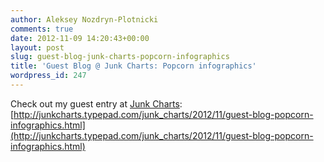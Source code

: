 ```yaml
---
author: Aleksey Nozdryn-Plotnicki
comments: true
date: 2012-11-09 14:20:43+00:00
layout: post
slug: guest-blog-junk-charts-popcorn-infographics
title: 'Guest Blog @ Junk Charts: Popcorn infographics'
wordpress_id: 247
---
```


Check out my guest entry at [Junk Charts](http://junkcharts.typepad.com/junk_charts/): [http://junkcharts.typepad.com/junk_charts/2012/11/guest-blog-popcorn-infographics.html](http://junkcharts.typepad.com/junk_charts/2012/11/guest-blog-popcorn-infographics.html)
